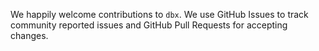 We happily welcome contributions to `dbx`. We use GitHub Issues to track community reported issues and GitHub Pull Requests for accepting changes.